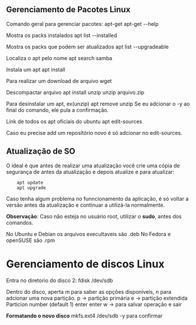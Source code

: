 ## Gerenciamento de Pacotes Linux

Comando geral para gerenciar pacotes:
		apt-get 
		apt-get --help

Mostra os packs instalados
		apt list --installed

Mostra os packs que podem ser atualizados
		apt list --upgradeable

Localiza o apt pelo nome
		apt search samba

Instala um apt
		apt install <NOME DO APT>

Para realizar um download de arquivo
		wget <link formato http> 

Descompactar arquivo
		apt install unzip
		unzip arquivo.zip

Para desinstalar um apt, ex(unzip)
		apt remove unzip
Se eu adcionar o -y ao final do comando, ele pula a confirmação.

Link de todos os apt oficiais do ubuntu
		apt edit-sources

Caso eu precise add um reposítório novo é só adcionar no edit-sources.

## Atualização de SO

O ideal é que antes de realizar uma atualização você crie uma cópia de segurança de antes da atualização e depois atualize e para atualizar:

		apt update
		apt upgrade

Caso tenha algum problema no funncionamento da aplicação, é só voltar a versão antes da atualização e continuar a utilizá-la normalmente.

**Observação**: Caso não esteja no usuário root, utilizar o **sudo**, antes dos comandos.

No Ubuntu e Debian os arquivos execultaveis são .deb
No Fedora e openSUSE são .rpm

# Gerenciamento de discos Linux

Entra no diretorio do disco 2:
		fdisk /dev/sdb

Dentro do disco, aperta m para saber as opções disponiveis, n para adcionar uma nova partição.
p -> partição primária
e -> partição extendida
Particion number (default 1)
enter
enter
w -> para salvar operação e sair

**Formatando o novo disco**
		mkfs.ext4 /dev/sdb
		-y para confirmar

